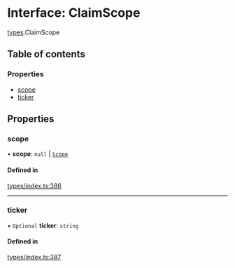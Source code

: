 # Interface: ClaimScope

[types](../wiki/types).ClaimScope

## Table of contents

### Properties

- [scope](../wiki/types.ClaimScope#scope)
- [ticker](../wiki/types.ClaimScope#ticker)

## Properties

### scope

• **scope**: ``null`` \| [`Scope`](../wiki/types.Scope)

#### Defined in

[types/index.ts:386](https://github.com/PolymeshAssociation/polymesh-sdk/blob/e978aefd/src/types/index.ts#L386)

___

### ticker

• `Optional` **ticker**: `string`

#### Defined in

[types/index.ts:387](https://github.com/PolymeshAssociation/polymesh-sdk/blob/e978aefd/src/types/index.ts#L387)

